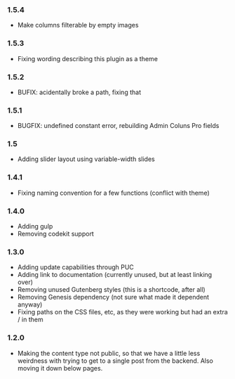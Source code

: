 ### 1.5.4
* Make columns filterable by empty images

### 1.5.3
* Fixing wording describing this plugin as a theme

### 1.5.2
* BUFIX: acidentally broke a path, fixing that

### 1.5.1 
* BUGFIX: undefined constant error, rebuilding Admin Coluns Pro fields

### 1.5
* Adding slider layout using variable-width slides

### 1.4.1
* Fixing naming convention for a few functions (conflict with theme)

### 1.4.0
* Adding gulp
* Removing codekit support

### 1.3.0
* Adding update capabilities through PUC
* Adding link to documentation (currently unused, but at least linking over)
* Removing unused Gutenberg styles (this is a shortcode, after all)
* Removing Genesis dependency (not sure what made it dependent anyway)
* Fixing paths on the CSS files, etc, as they were working but had an extra / in them

### 1.2.0
* Making the content type not public, so that we have a little less weirdness with trying to get to a single post from the backend. Also moving it down below pages.